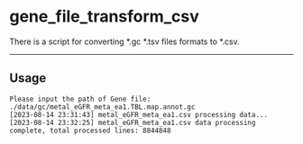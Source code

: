 # gene_file_transform_csv
There is a script for converting \*.gc \*.tsv files formats to \*.csv.

---

## Usage

```
Please input the path of Gene file: ./data/gc/metal_eGFR_meta_ea1.TBL.map.annot.gc
[2023-08-14 23:31:43] metal_eGFR_meta_ea1.csv processing data...
[2023-08-14 23:32:25] metal_eGFR_meta_ea1.csv data processing complete, total processed lines: 8844848
```

